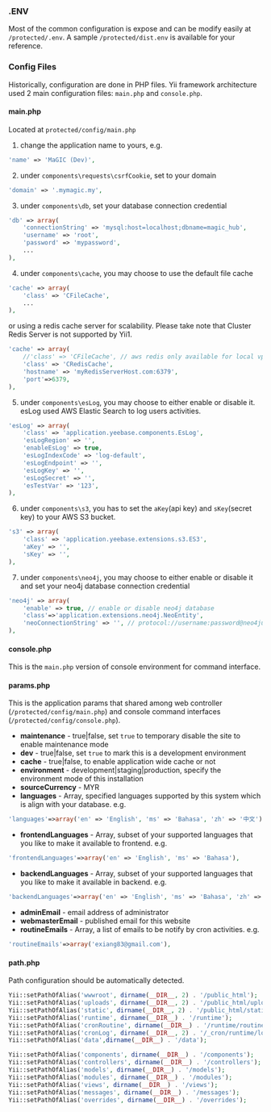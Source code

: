 ### .ENV
Most of the common configuration is expose and can be modify easily at `/protected/.env`. A sample `/protected/dist.env` is available for your reference.

### Config Files
Historically, configuration are done in PHP files. Yii framework architecture used 2 main configuration files: `main.php` and `console.php`.

#### main.php
Located at `protected/config/main.php`

1. change the application name to yours, e.g.
``` php
'name' => 'MaGIC (Dev)',
```

2. under `components\requests\csrfCookie`, set to your domain
``` php
'domain' => '.mymagic.my',
```

3. under `components\db`, set your database connection credential
``` php
'db' => array(
    'connectionString' => 'mysql:host=localhost;dbname=magic_hub',
    'username' => 'root',
    'password' => 'mypassword',
    ...
),
```

4. under `components\cache`, you may choose to use the default file cache
``` php
'cache' => array(
    'class' => 'CFileCache',
    ...
),
```
 or using a redis cache server for scalability. Please take note that Cluster Redis Server is not supported by Yii1.
``` php
'cache' => array(
    //'class' => 'CFileCache', // aws redis only available for local vpn
    'class' => 'CRedisCache',
    'hostname' => 'myRedisServerHost.com:6379',
    'port'=>6379,
),
```

5. under `components\esLog`,  you may choose to either enable or disable it. esLog used AWS Elastic Search to log users activities. 
``` php
'esLog' => array(
    'class' => 'application.yeebase.components.EsLog',
    'esLogRegion' => '',
    'enableEsLog' => true,
    'esLogIndexCode' => 'log-default',
    'esLogEndpoint' => '',
    'esLogKey' => '',
    'esLogSecret' => '',
    'esTestVar' => '123',
),
``` 

6. under `components\s3`, you has to set the `aKey`(api key) and `sKey`(secret key) to your AWS S3 bucket.
``` php
's3' => array(
    'class' => 'application.yeebase.extensions.s3.ES3',
    'aKey' => '',
    'sKey' => '',
),
```

7. under `components\neo4j`, you may choose to either enable or disable it and set your neo4j database connection credential

``` php
'neo4j' => array(
	'enable' => true, // enable or disable neo4j database
	'class'=>'application.extensions.neo4j.NeoEntity',
	'neoConnectionString' => '', // protocol://username:password@neo4jurl:porttype  -- type port (http)7474, (bolt)7687 ex. bolt://neo4j:password@localhost:7687
),
```
#### console.php
This is the `main.php` version of console environment for command interface.

#### params.php
This is the application params that shared among web controller (`/protected/config/main.php`) and console command interfaces (`/protected/config/console.php`).

* **maintenance** - true|false, set `true` to temporary disable the site to enable maintenance mode 
* **dev** - true|false, set `true` to mark this is a development environment
* **cache** - true|false, to enable application wide cache or not
* **environment** - development|staging|production, specify the environment mode of this installation
* **sourceCurrency** - MYR
* **languages** - Array, specified languages supported by this system which is align with your database. e.g.
``` php
'languages'=>array('en' => 'English', 'ms' => 'Bahasa', 'zh' => '中文'),
```
* **frontendLanguages** - Array, subset of your supported languages that you like to make it available to frontend. e.g.
``` php
'frontendLanguages'=>array('en' => 'English', 'ms' => 'Bahasa'),
```
* **backendLanguages** - Array, subset of your supported languages that you like to make it available in backend. e.g.
``` php
'backendLanguages'=>array('en' => 'English', 'ms' => 'Bahasa', 'zh' => '中文'),
```
* **adminEmail** - email address of administrator
* **webmasterEmail** - published email for this website
* **routineEmails** - Array, a list of emails to be notify by cron activities. e.g.
```  php
'routineEmails'=>array('exiang83@gmail.com'),
```

#### path.php
Path configuration should be automatically detected.

``` php
Yii::setPathOfAlias('wwwroot', dirname(__DIR__, 2) . '/public_html');
Yii::setPathOfAlias('uploads', dirname(__DIR__, 2) . '/public_html/uploads');
Yii::setPathOfAlias('static', dirname(__DIR__, 2) . '/public_html/static');
Yii::setPathOfAlias('runtime', dirname(__DIR__) . '/runtime');
Yii::setPathOfAlias('cronRoutine', dirname(__DIR__) . '/runtime/routine');
Yii::setPathOfAlias('cronLog', dirname(__DIR__, 2) . '/_cron/runtime/log');
Yii::setPathOfAlias('data',dirname(__DIR__) . '/data');

Yii::setPathOfAlias('components', dirname(__DIR__) . '/components');
Yii::setPathOfAlias('controllers', dirname(__DIR__) . '/controllers');
Yii::setPathOfAlias('models', dirname(__DIR__) . '/models');
Yii::setPathOfAlias('modules', dirname(__DIR__) . '/modules');
Yii::setPathOfAlias('views', dirname(__DIR__) . '/views');
Yii::setPathOfAlias('messages', dirname(__DIR__) . '/messages');
Yii::setPathOfAlias('overrides', dirname(__DIR__) . '/overrides');
```